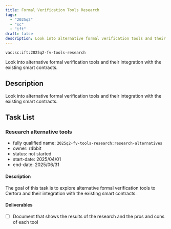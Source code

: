 ```yaml
---
title: Formal Verification Tools Research
tags:
  - "2025q2"
  - "sc"
  - "ift"
draft: false
description: Look into alternative formal verification tools and their integration with the existing smart contracts.
---
```


`vac:sc:ift:2025q2-fv-tools-research`

Look into alternative formal verification tools and their integration with the existing smart contracts.

## Description

Look into alternative formal verification tools and their integration with the existing smart contracts.

## Task List

### Research alternative tools

* fully qualified name: `2025q2-fv-tools-research:research-alternatives`
* owner: r4bbit
* status: not started
* start-date: 2025/04/01
* end-date: 2025/06/31

#### Description

The goal of this task is to explore alternative formal verification tools to Certora and their integration with the existing smart contracts.

#### Deliverables

- [ ] Document that shows the results of the research and the pros and cons of each tool

